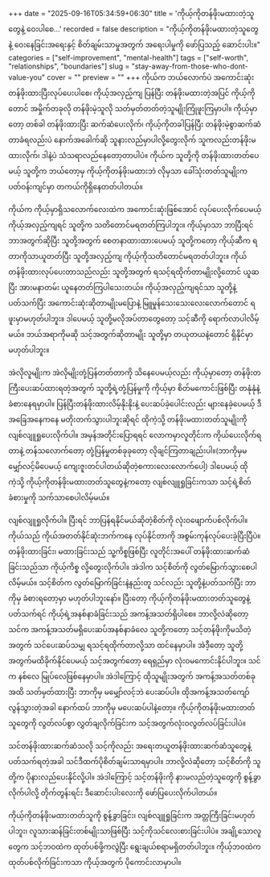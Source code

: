 +++
date = "2025-09-16T05:34:59+06:30"
title = 'ကိုယ့်ကိုတန်ဖိုးမထားတဲ့သူတွေနဲ့ ဝေးပါစေ…'
recorded = false
description = "ကိုယ့်ကိုတန်ဖိုးမထားတဲ့သူတွေနဲ့ ဝေးနေခြင်းအရေးနှင့် စိတ်ချမ်းသာမှုအတွက် အရေးပါမှုကို ဖော်ပြသည့် ဆောင်းပါး။"
categories = ["self-improvement", "mental-health"]
tags = ["self-worth", "relationships", "boundaries"]
slug = "stay-away-from-those-who-dont-value-you"
cover = ""
preview = ""
+++
ကိုယ်က ဘယ်လောက်ပဲ အကောင်းဆုံးတန်ဖိုးထားပြီးလုပ်ပေးပါစေ၊ ကိုယ့်အလှည့်ကျ ပြန်ပြီး တန်ဖိုးမထားတဲ့အပြင် ကိုယ့်ကိုတောင် အမှိုက်တခုလို တန်ဖိုးမဲ့သူလို သတ်မှတ်တတ်တဲ့သူမျိုးကြုံဖူးကြမှာပါ။ ကိုယ့်မှာတော့ တစ်ခါ တန်ဖိုးထားပြီး ဆက်ဆံပေးလိုက်၊ ကိုယ့်ကိုတခါပြန်ပြီး တန်ဖိုးမဲ့စွာဆက်ဆံတာခံရလည်းပဲ နောက်အခေါက်ဆို သူနားလည်မှာပါလို့တွေးလိုက် သူကလည်းတန်ဖိုးမထားလိုက်၊ ဒါနဲ့ပဲ သံသရာလည်နေတော့တာပါပဲ။
ကိုယ်က သူတို့ကို တန်ဖိုးထားတတ်ပေမယ့် သူတို့က ဘယ်တော့မှ ကိုယ့်ကိုတန်ဖိုးမထားဘဲ လိုမှသာ ခေါ်သုံးတတ်သူမျိုးက ပတ်ဝန်းကျင်မှာ တကယ်ကိုရှိနေတတ်ပါတယ်။

ကိုယ်က ကိုယ့်မှာရှိသလောက်လေးထဲက အကောင်းဆုံးဖြစ်အောင် လုပ်ပေးလိုက်ပေမယ့် ကိုယ့်အလှည့်ကျရင် သူတို့က သတိတောင်မရတတ်ကြပါဘူး။ ကိုယ့်မှာသာ ဘာပြီးရင် ဘာအတွက်ဆိုပြီး သူတို့အတွက် စေတနာထားထားပေမယ့် သူတို့ကတော့ ကိုယ့်ဆီက ရတာကိုသာယူတတ်ပြီး သူတို့အလှည့်ကျ ကိုယ့်ကိုသတိတောင်မရတတ်ပါဘူး။ ကိုယ်တန်ဖိုးထားလုပ်ပေးတာသည်လည်း သူတို့အတွက် ရသင့်ရထိုက်တာမျိုးလို့တောင် ယူဆပြီး အားမနာတမ်း ယူနေတတ်ကြပါသေးတယ်။ ကိုယ့်အလှည့်ကျရင်သာ သူတို့နဲ့ပတ်သက်ပြီး အကောင်းဆုံးဆိုတာမျိုးမပြောနဲ့ မြူမှုန်သေးသေးလေးလောက်တောင် ရဖူးမှာမဟုတ်ပါဘူး။ ဒါပေမယ့် သူတို့မလိုအပ်တာတွေတော့ သင့်ဆီကို ရောက်လာပါလိမ့်မယ်။ ဘယ်အရာကိုမဆို သင့်အတွက်ဆိုတာမျိုး သူတို့မှာ တယုတယနဲ့တောင် ရှိနိုင်မှာမဟုတ်ပါဘူး။

အဲလိုလူမျိုးက အဲလိုမျိုးတုံ့ပြန်တတ်တာကို သိနေပေမယ့်လည်း ကိုယ့်မှာတော့ တန်ဖိုးတကြီးပေးဆပ်ထားရတဲ့အတွက် သူတို့ရဲ့တုံ့ပြန်မှုကို ကိုယ့်မှာ စိတ်မကောင်းဖြစ်ပြီး တနုံနုံနဲ့ခံစားနေရမှာပါ။ ပြန်ပြီးတန်ဖိုးထားလိမ့်နိုးနိုးနဲ့ ပေးဆပ်ခဲ့ပေါင်းလည်း များနေခဲ့ပေမယ့် ဒီအခြေအနေကနေ မတိုးတက်သွားပါဘူးဆိုရင် ထိုကဲ့သို့ တန်ဖိုးမထားတတ်သူမျိုးကို လျစ်လျူရှုပေးလိုက်ပါ။ အမှန်အတိုင်းပြောရရင် လောကမှာလူတိုင်းက ကိုယ်ပေးလိုက်ရတာနဲ့ တန်သလောက်တော့ တုံ့ပြန်မှုတစ်ခုခုတော့ လိုချင်ကြတာချည်းပါ။(ဘာကိုမှမမျှော်လင့်မိပေမယ့် ကျေးဇူးတင်ပါတယ်ဆိုတဲ့စကားလေးလောက်ပေါ့) ဒါပေမယ့် ထိုကဲ့သို့ ကိုယ့်ကိုတန်ဖိုးမထားတတ်သူတွေနဲ့ကတော့ လျစ်လျူရှုခြင်းကသာ သင့်ရဲ့စိတ်ခံစားမှုကို သက်သာစေပါလိမ့်မယ်။

လျစ်လျူရှုလိုက်ပါ။ ပြီးရင် ဘာပြန်ရနိုင်မယ်ဆိုတဲ့စိတ်ကို လုံးဝဖျောက်ပစ်လိုက်ပါ။ ကိုယ်သည် ကိုယ်အတတ်နိုင်ဆုံးဘက်ကနေ လုပ်နိုင်တာကို အစွမ်းကုန်လုပ်ပေးခဲ့ပြီးပြီပဲ။ တန်ဖိုးထားခြင်း၊ မထားခြင်းသည် သူ့ကိစ္စဖြစ်ပြီး လူတိုင်းအပေါ် တန်ဖိုးထားဆက်ဆံခြင်းသည်သာ ကိုယ့်ကိစ္စ လို့တွေးလိုက်ပါ။ အဲဒါက သင့်စိတ်ကို လွတ်မြောက်သွားစေပါလိမ့်မယ်။ သင့်စိတ်က လွတ်မြောက်ခြင်းနဲ့နည်းတူ သင်လည်း သူတို့နဲ့ပတ်သက်ပြီး ဘာကိုမှ ခံစားရတော့မှာ မဟုတ်ပါဘူးနော်။
ပြီးတော့ ကိုယ့်ကိုတန်ဖိုးမထားတတ်သူတွေနဲ့ ပတ်သက်ရင် ကိုယ့်ရဲ့အနစ်နာခံခြင်းသည် အကန့်အသတ်ရှိပါစေ။ ဘာလို့လဲဆိုတော့ သင်က အကန့်အသတ်မရှိပေးဆပ်အနစ်နာခံလေ သူတို့ကတော့ သင့်တန်ဖိုးကိုမသိတဲ့အတွက် သင်ပေးဆပ်သမျှ ရသင့်ရထိုက်တာလို့သာ ထင်နေမှာပါ။ အဲဒီ့တော့ သူတို့အတွက်မထိခိုက်နိုင်ပေမယ့် သင့်အတွက်တော့ ရေရှည်မှာ လုံးဝမကောင်းနိုင်ပါဘူး။ သင်က နစ်လေ မြုပ်လေဖြစ်နေမှာပါ။ အဲဒါကြောင့် ထိုသူမျိုးအတွက် အကန့်အသတ်တစ်ခုအထိ သတ်မှတ်ထားပြီး ဘာကိုမှ မမျှော်လင့်ဘဲ ပေးဆပ်ပါ။ ထိုအကန့်အသတ်ကျော်လွန်သွားတဲ့အခါ နောက်ထပ် ဘာကိုမှ မပေးဆပ်ပါနဲ့တော့။ ကိုယ့်ကိုတန်ဖိုးမထားတတ်သူတွေကို လွတ်လပ်စွာ လွှတ်ချလိုက်ခြင်းက သင့်အတွက်လုံးဝလွတ်လပ်ခြင်းပါပဲ။

သင်တန်ဖိုးထားဆက်ဆံသလို သင့်ကိုလည်း အရေးတယူတန်ဖိုးထားဆက်ဆံသူတွေနဲ့ ပတ်သက်ရတဲ့အခါ သင်ဒီထက်ပိုစိတ်ချမ်းသာရမှာပါ။ ဘာလို့လဲဆိုတော့ သင့်စိတ်ကို သူတို့က ပိုနားလည်ပေးနိုင်လို့ပါ။ အဲဒါကြောင့် သင့်တန်ဖိုးကို နားမလည်တဲ့သူတွေကို စွန့်ခွာလိုက်ပါလို့ တိုက်တွန်းရင်း ဒီဆောင်းပါးလေးကို ဖော်ပြပေးလိုက်ပါတယ်။

ကိုယ့်ကိုတန်ဖိုးမထားတတ်သူကို စွန့်ခွာခြင်း၊ လျစ်လျူရှုခြင်းက အတ္တကြီးခြင်းမဟုတ်ပါဘူး၊ လူသားဆန်ခြင်းတစ်မျိုးသာဖြစ်ပြီး သင့်ကိုသင်လေးစားခြင်းပါပဲ။ အချို့သောလူတွေက သင့်ဘဝထဲက ထုတ်ပစ်ဖို့ကလွဲပြီး ရွေးချယ်စရာမရှိတတ်ပါဘူး။ ကိုယ့်ဘဝထဲက ထုတ်ပစ်လိုက်ခြင်းကသာ ကိုယ့်အတွက် ပိုကောင်းလာမှာပါ။